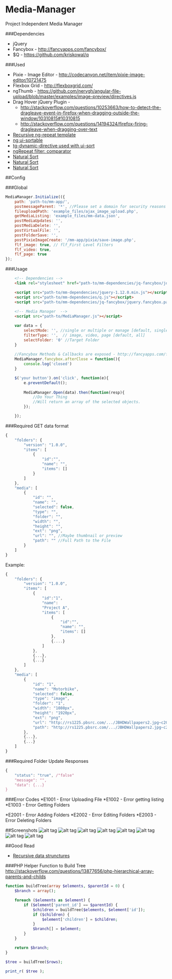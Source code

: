 
# Media-Manager
Project Independent Media Manager


###Dependencies
* jQuery
* Fancybox - http://fancyapps.com/fancybox/
* $Q - https://github.com/kriskowal/q

###Used
* Pixie - Image Editor - http://codecanyon.net/item/pixie-image-editor/10721475
* Flexbox Grid - http://flexboxgrid.com/
* ngThumb - https://github.com/nervgh/angular-file-upload/blob/master/examples/image-preview/directives.js
* Drag Hover jQuery Plugin - 
  * http://stackoverflow.com/questions/10253663/how-to-detect-the-dragleave-event-in-firefox-when-dragging-outside-the-window/10310815#10310815
  * http://stackoverflow.com/questions/14194324/firefox-firing-dragleave-when-dragging-over-text
* [Recursive ng-repeat template](http://stackoverflow.com/questions/15661289/how-can-i-make-recursive-templates-in-angularjs-when-using-nested-objects)  
* [ng ui-sortable](https://github.com/angular-ui/ui-sortable)
* [tg-dynamic-directive used with ui-sort](https://github.com/thgreasi/tg-dynamic-directive)
* [ngRepeat filter: comparator](http://stackoverflow.com/questions/21519794/angular-function-filter-comparator-example)
* [Natural Sort](http://jsfiddle.net/wE7H2/3/)
* [Natural Sort](http://www.overset.com/2008/09/01/javascript-natural-sort-algorithm/)
* [Natural Sort](http://stackoverflow.com/questions/25766876/angularjs-sorting-ng-repeat-on-string-with-numbers-in-them)

##Config

###Global 
```javascript
MediaManager.Initialize(({
	path: 'path-to/mm-app/',
	postmessageParent: '*', //Please set a domain for security reasons
	fileuploadPath: 'example_files/ajax_image_upload.php',
	getMediaListing: 'example_files/mm-data.json', 
	postMediaUpdates: '',
	postMediaDelete: '',
	postVirtualFile: '',
	postFolderSave: '',
	postPixieImageCreate: '/mm-app/pixie/save-image.php',
	flf_image: true, // flf_First Level Filters
	flf_video: true,
	flf_page: true
});
```
###Usage 
```html
	<!-- Dependencies -->
	<link rel="stylesheet" href="path-to/mm-dependencies/jq-fancybox/jquery.fancybox.css"> 

	<script src="path-to/mm-dependencies/jquery-1.12.0.min.js"></script>
	<script src="path-to/mm-dependencies/q.js"></script>
	<script src="path-to/mm-dependencies/jq-fancybox/jquery.fancybox.pack.js"></script>
	
	<!-- Media Manager  -->
	<script src="path-to/MediaManager.js"></script>
```

```javascript
	var data = {
		selectMode: '', //single or multiple or manage [default, single]
		filterType: '',  // image, video, page [default, all]
		selectFolder: '0' //Target Folder
	}
	
	//Fancybox Methods & Callbacks are exposed - http://fancyapps.com/fancybox/
	MediaManager.fancybox.afterClose = function(){
		console.log('closed')
	}

	$('your button').on('click', function(e){
		e.preventDefault();
		
		MediaManager.Open(data).then(function(resp){
			//Do Your Thing
			//Will return an array of the selected objects.
		});

	});
```
###Required GET data format
```javascript
{
	"folders": {
		"version": "1.0.0",
		"items": [
			{
				"id":"", 
				"name": "", 
				"items": []
			}
		]
	},
	"media": [
		{
			"id": "",
			"name": "",
			"selected": false,
			"type": "",
			"folder": "",
			"width": "",
			"height": "",
			"ext": "png",
			"url": "", //Maybe thumbnail or preview
			"path": "" //Full Path to the File
		}
	]
}
```
Example:
```javascript
{
	"folders": {
		"version": "1.0.0",
		"items": [
			{
				"id":"1", 
				"name": 
				"Project A", 
				"items": [
					{
						"id":"", 
						"name": "", 
						"items": []
					},
					{....}
				]
			},
			{...},
			{...}
		]
	},
	"media": [
		{
			"id": "1",
			"name": "Motorbike",
			"selected": false,
			"type": "image",
			"folder": "1",
			"width": "1080px",
			"height": "1920px",
			"ext": "png",
			"url": "http://rs1225.pbsrc.com/.../JBHDWallpapers2.jpg~c200",
			"path": "http://rs1225.pbsrc.com/.../JBHDWallpapers2.jpg~c200"
		},
		{...},
		{...}
	]
}
```

###Required Folder Update Responses
```javascript
{
	"status": "true", /"false"
	"message": "",
	"data": {...}
}
```

###Error Codes
*E1001 - Error Uploading File
*E1002 - Error getting listing 
*E1003 - Error Getting Folders

*E2001 - Error Adding Folders
*E2002 - Error Editing Folders
*E2003 - Error Deleting Folders


##Screenshots
![alt tag](https://raw.githubusercontent.com/alilishan/Media-Manager/master/demo_files/screenshot-1.jpg)
![alt tag](https://raw.githubusercontent.com/alilishan/Media-Manager/master/demo_files/screenshot-2.jpg)
![alt tag](https://raw.githubusercontent.com/alilishan/Media-Manager/master/demo_files/screenshot-3.jpg)
![alt tag](https://raw.githubusercontent.com/alilishan/Media-Manager/master/demo_files/screenshot-4.jpg)
![alt tag](https://raw.githubusercontent.com/alilishan/Media-Manager/master/demo_files/screenshot-5.jpg)
![alt tag](https://raw.githubusercontent.com/alilishan/Media-Manager/master/demo_files/screenshot-6.jpg)
![alt tag](https://raw.githubusercontent.com/alilishan/Media-Manager/master/demo_files/screenshot-7.jpg)
![alt tag](https://raw.githubusercontent.com/alilishan/Media-Manager/master/demo_files/screenshot-8.jpg)


##Good Read
* [Recursive data strunctures](http://blog.wax-o.com/2014/01/how-to-find-deep-and-get-parent-in-javascript-nested-objects-with-recursive-functions-and-the-reference-concept-level-beginner/)


###PHP Helper Function to Build Tree
http://stackoverflow.com/questions/13877656/php-hierarchical-array-parents-and-childs
```php
function buildTree(array $elements, $parentId = 0) {
    $branch = array();

    foreach ($elements as $element) {
        if ($element['parent_id'] == $parentId) {
            $children = buildTree($elements, $element['id']);
            if ($children) {
                $element['children'] = $children;
            }
            $branch[] = $element;
        }
    }

    return $branch;
}

$tree = buildTree($rows);

print_r( $tree );
```
